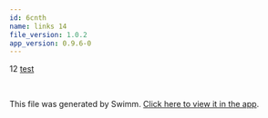 ```yaml
---
id: 6cnth
name: links 14
file_version: 1.0.2
app_version: 0.9.6-0
---
```


12 [test](test.lo97l.sw.md)

<br/>

This file was generated by Swimm. [Click here to view it in the app](http://localhost:5000/repos/Z2l0aHViJTNBJTNBYmxvZyUzQSUzQWRvdWVr/docs/6cnth).